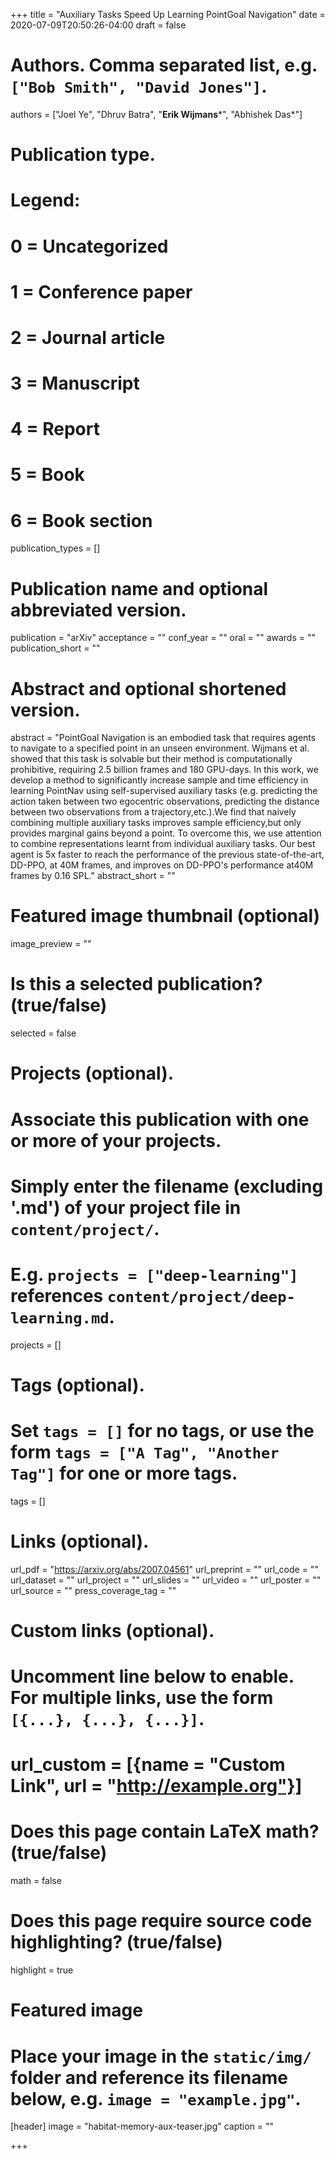 +++
title = "Auxiliary Tasks Speed Up Learning PointGoal Navigation"
date = 2020-07-09T20:50:26-04:00
draft = false

# Authors. Comma separated list, e.g. `["Bob Smith", "David Jones"]`.
authors = ["Joel Ye", "Dhruv Batra", "**Erik Wijmans**&ast;", "Abhishek Das&ast;"]

# Publication type.
# Legend:
# 0 = Uncategorized
# 1 = Conference paper
# 2 = Journal article
# 3 = Manuscript
# 4 = Report
# 5 = Book
# 6 = Book section
publication_types = []

# Publication name and optional abbreviated version.
publication = "arXiv"
acceptance = ""
conf_year = ""
oral = ""
awards = ""
publication_short = ""


# Abstract and optional shortened version.
abstract = "PointGoal Navigation is an embodied task that requires agents to navigate to a specified point in an unseen environment. Wijmans et al. showed that this task is solvable but their method is computationally prohibitive, requiring 2.5 billion frames and 180 GPU-days. In this work, we develop a method to significantly increase sample and time efficiency in learning PointNav using self-supervised auxiliary tasks (e.g. predicting the action taken between two egocentric observations, predicting the distance between two observations from a trajectory,etc.).We find that naively combining multiple auxiliary tasks improves sample efficiency,but only provides marginal gains beyond a point. To overcome this, we use attention to combine representations learnt from individual auxiliary tasks. Our best agent is 5x faster to reach the performance of the previous state-of-the-art, DD-PPO, at 40M frames, and improves on DD-PPO's performance at40M frames by 0.16 SPL."
abstract_short = ""

# Featured image thumbnail (optional)
image_preview = ""

# Is this a selected publication? (true/false)
selected = false

# Projects (optional).
#   Associate this publication with one or more of your projects.
#   Simply enter the filename (excluding '.md') of your project file in `content/project/`.
#   E.g. `projects = ["deep-learning"]` references `content/project/deep-learning.md`.
projects = []

# Tags (optional).
#   Set `tags = []` for no tags, or use the form `tags = ["A Tag", "Another Tag"]` for one or more tags.
tags = []

# Links (optional).
url_pdf = "https://arxiv.org/abs/2007.04561"
url_preprint = ""
url_code = ""
url_dataset = ""
url_project = ""
url_slides = ""
url_video = ""
url_poster = ""
url_source = ""
press_coverage_tag = ""

# Custom links (optional).
#   Uncomment line below to enable. For multiple links, use the form `[{...}, {...}, {...}]`.
# url_custom = [{name = "Custom Link", url = "http://example.org"}]

# Does this page contain LaTeX math? (true/false)
math = false

# Does this page require source code highlighting? (true/false)
highlight = true

# Featured image
# Place your image in the `static/img/` folder and reference its filename below, e.g. `image = "example.jpg"`.
[header]
image = "habitat-memory-aux-teaser.jpg"
caption = ""

+++
